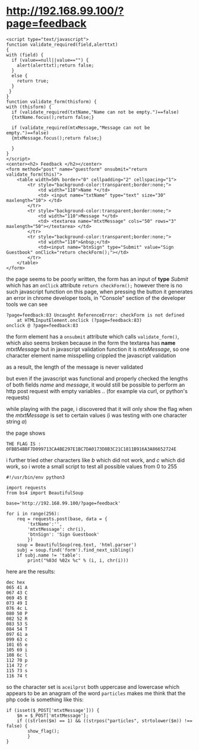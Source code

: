 # http://192.168.99.100/?page=feedback

```
<script type="text/javascript">
function validate_required(field,alerttxt)
{
with (field) {
  if (value==null||value=="") {
    alert(alerttxt);return false;
  }
  else {
    return true;
  }
 }
}
function validate_form(thisform) {
with (thisform) {
  if (validate_required(txtName,"Name can not be empty.")==false)
  {txtName.focus();return false;}
  
  if (validate_required(mtxMessage,"Message can not be empty.")==false)
  {mtxMessage.focus();return false;}
  
  }
}
</script>
<center><h2> Feedback </h2></center>
<form method="post" name="guestform" onsubmit="return validate_form(this)">
	<table width=50% border="0" cellpadding="2" cellspacing="1">
		<tr style="background-color:transparent;border:none;">
			<td width="110">Name *</td>
			<td> <input name="txtName" type="text" size="30" maxlength="10"> </td>
		</tr>
		<tr style="background-color:transparent;border:none;">
			<td width="110">Message *</td>
			<td> <textarea name="mtxtMessage" cols="50" rows="3" maxlength="50"></textarea> </td>
		</tr>
		<tr style="background-color:transparent;border:none;">
			<td width="110">&nbsp;</td>
			<td><input name="btnSign" type="Submit" value="Sign Guestbook" onClick="return checkForm();"></td>
		</tr>
	</table>
</form> 
```

the page seems to be poorly written,
the form has an input of **type** *Submit* which has an `onClick` attribute `return checkForm();`
however there is no such javascript function on this page,
when pressing the button it generates an error in chrome developer tools,
in "Console" section of the developer tools we can see

```
?page=feedback:83 Uncaught ReferenceError: checkForm is not defined
    at HTMLInputElement.onclick (?page=feedback:83)
onclick @ ?page=feedback:83
```

the form element has a `onsubmit` attribute which calls `validate_form()`, which also seems broken because in the form the textarea has **name** *mtxtMessage* but in javascript validation function it is *mtxMessage*, so one character element name misspelling crippled the javascript validation

as a result, the length of the message is never validated


but even if the javascript was functional and properly checked the lengths of both fields *name* and *message*, it would still be possible to perform an http post request with empty variables .. (for example via curl, or python's requests)

while playing with the page, i discovered that it will only show the flag when the *mtxtMessage* is set to certain values (i was testing with one character string *a*)

the page shows
```
THE FLAG IS : 0FBB54BBF7D099713CA4BE297E1BC7DA0173D8B3C21C1811B916A3A86652724E
```

i further tried other characters like *b* which did not work, and *c* which did work,
so i wrote a small script to test all possible values from 0 to 255

```
#!/usr/bin/env python3

import requests
from bs4 import BeautifulSoup

base='http://192.168.99.100/?page=feedback'

for i in range(256):
    req = requests.post(base, data = {
	    'txtName':'',
	    'mtxtMessage': chr(i),
	    'btnSign': 'Sign Guestbook'
	    })
    soup = BeautifulSoup(req.text, 'html.parser')
    subj = soup.find('form').find_next_sibling()
    if subj.name != 'table':
        print("%03d %02x %c" % (i, i, chr(i)))
```


here are the results:
```
dec hex
065 41 A
067 43 C
069 45 E
073 49 I
076 4c L
080 50 P
082 52 R
083 53 S
084 54 T
097 61 a
099 63 c
101 65 e
105 69 i
108 6c l
112 70 p
114 72 r
115 73 s
116 74 t
```

so the character set is `aceilprst` both uppercase and lowercase
which appears to be an anagram of the word `particles`
makes me think that the php code is something like this:
```
if (isset($_POST['mtxtMessage'])) {
	$m = $_POST['mtxtMessage'];
	if ((strlen($m) == 1) && ((strpos("particles", strtolower($m)) !== false) {
		show_flag();
		}
}
```
